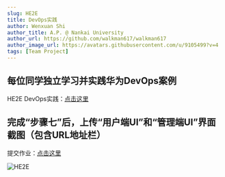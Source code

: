 ```yaml
---
slug: HE2E
title: DevOps实践
author: Wenxuan Shi
author_title: A.P. @ Nankai University
author_url: https://github.com/walkman617/walkman617
author_image_url: https://avatars.githubusercontent.com/u/9105499?v=4
tags: [Team Project]
---
```


## 每位同学独立学习并实践华为DevOps案例

HE2E DevOps实践：[点击这里](https://support.huaweicloud.com/bestpractice-devcloud/devcloud_practice_2000.html) 

## 完成“步骤七”后，上传“用户端UI”和“管理端UI”界面截图（包含URL地址栏）

提交作业：[点击这里](http://nankai-cs.mikecrm.com/86Hyixo)  

![HE2E](/img/assignments/HE2E.png)
